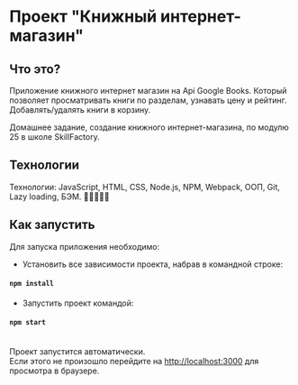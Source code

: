 # Проект "Книжный интернет-магазин"

## Что это? 
Приложение книжного интернет магазин на Api Google Books. Который позволяет просматривать книги по разделам, узнавать цену и рейтинг. Добавлять/удалять книги в корзину.<br>

Домашнее задание, создание книжного интернет-магазина, по модулю 25 в школе SkillFactory. 

## Технологии
Технологии: JavaScript, HTML, CSS, Node.js, NPM, Webpack, ООП, Git, Lazy loading, БЭМ. 📗📕📘📒📓 <br>

## Как запустить<br>
Для запуска приложения необходимо:<br>

* Установить все зависимости проекта, набрав в командной строке:

#### `npm install`

* Запустить проект командой:

#### `npm start`


<br>Проект запустится автоматически.<br>
Если этого не произошло перейдите на [http://localhost:3000](http://localhost:3000) для просмотра в браузере.


